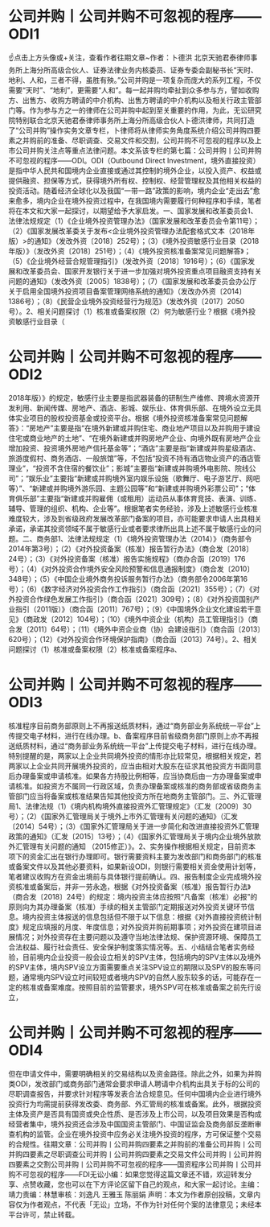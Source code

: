 # 公司并购丨公司并购不可忽视的程序——ODI1

☝点击上方头像或+关注，查看作者往期文章~作者：卜德洪 北京天驰君泰律师事务所上海分所高级合伙人、证券法律业务内核委员、证券专委会副秘书长“天时、地利、人和，三者不得，虽胜有殃。”公司并购是一项复杂而庞大的系列工程，不仅需要“天时”、“地利”，更需要“人和”。每一起并购均牵扯到众多参与方，譬如收购方、出售方、收购方聘请的中介机构、出售方聘请的中介机构以及相关行政主管部门等。作为参与方之一的律师在公司并购中起到至关重要的作用，为此，无讼研究院特别联合北京天驰君泰律师事务所上海分所高级合伙人卜德洪律师，共同打造了“公司并购”操作实务文章专栏，卜律师将从律师实务角度系统介绍公司并购四要素之并购前的准备、尽职调查、交易文件和交割，公司并购不可忽视的程序以及上市公司并购关注点等重点法律问题。本文系该专栏的第七篇：公司并购丨公司并购不可忽视的程序——ODI。ODI（Outbound Direct Investment，境外直接投资）是指中华人民共和国境内企业直接或通过其控制的境外企业，以投入资产、权益或提供融资、担保等方式，获得境外所有权、控制权、经营管理权及其他相关权益的投资活动。随着经济全球化以及我国“一带一路”政策的影响，境内企业“走出去”愈来愈多，境内企业在境外投资过程中，在我国境内需要履行何种程序和手续，笔者将在本文和大家一起探讨，以期望给予大家启发。一、国家发展和改革委员会1、法律法规规定（1）《企业境外投资管理办法》（国家发展和改革委员会令第11号）；（2）《国家发展改革委关于发布<企业境外投资管理办法配套格式文本（2018年版）>的通知》（发改外资〔2018〕252号）；（3）《境外投资敏感行业目录（2018年版）》（发改外资〔2018〕251号）；（4）《境外投资核准备案常见问题解答》；（5）《企业境外经营合规管理指引》（发改外资〔2018〕1916号）；（6）《国家发展和改革委员会、国家开发银行关于进一步加强对境外投资重点项目融资支持有关问题的通知》（发改外资〔2005〕1838号）；（7）《国家发展和改革委员会办公厅关于启用全国境外投资项目备案管理网络系统的通知》（发改办外资〔2014〕1386号）；（8）《民营企业境外投资经营行为规范》（发改外资〔2017〕2050号）。2、相关问题探讨（1）核准或备案权限（2）何为敏感行业？根据《境外投资敏感行业目录（

# 公司并购丨公司并购不可忽视的程序——ODI2

2018年版）》的规定，敏感行业主要是指武器装备的研制生产维修、跨境水资源开发利用、新闻传媒、房地产、酒店、影城、娱乐业、体育俱乐部、在境外设立无具体实业项目的股权投资基金或投资平台。根据《境外投资核准备案常见问题解答》：“房地产”主要是指“在境外新建或并购住宅、商业地产项目以及并购用于建设住宅或商业地产的土地”、“在境外新建或并购房地产企业、向境外既有房地产企业增加投资、投资境外房地产信托基金等”；“酒店”主要是指“新建或并购星级酒店、旅游度假村、商务酒店、一般旅馆”等，不包括“投资不持有酒店物业资产的酒店管理业”，“投资不含住宿的餐饮业”；影城”主要指“新建或并购境外电影院、院线公司”；“娱乐业”主要指“新建或并购境外室内娱乐设施（歌舞厅、电子游艺厅、网吧等）”、“新建或并购境外游乐园、主题公园等”和“新建或并购境外彩票公司”；“体育俱乐部”主要指“新建或并购雇佣（或租用）运动员从事体育竞技、表演、训练、辅导、管理的组织、机构、企业等”。根据笔者实务经验，涉及上述敏感行业核准难度较大，涉及到省级政府发展改革部门备案的项目，亦可能要求申请人出具相关承诺，承诺其投资领域不属于敏感行业或者要求律所出具上述不属于敏感行业的问题。二、商务部1、法律法规规定（1）《境外投资管理办法（2014）》（商务部令2014年第3号）；（2）《对外投资备案（核准）报告暂行办法》（商合发〔2018〕24号）；（3）《对外投资备案（核准）报告实施规程》（商办合函〔2019〕176号）；（4）《对外投资合作境外安全风险预警和信息通报制度》（商合发〔2010〕348号）；（5）《中国企业境外商务投诉服务暂行办法》（商务部令2006年第16号）；（6）《数字经济对外投资合作工作指引》（商合函〔2021〕355号）；（7）《对外投资合作绿色发展工作指引》（商合函〔2021〕309号）；（8）《对外投资国别产业指引（2011版）》（商合函〔2011〕767号）；（9）《中国境外企业文化建设若干意见》（商政发〔2012〕104号）；（10）《境外中资企业（机构）员工管理指引》（商合发〔2011〕64号）；（11）《境外中资企业商（协）会建设指引》（商合函〔2013〕620号）；（12）《对外投资合作环境保护指南》（商合函〔2013〕74号）。2、相关问题探讨（1）核准或备案权限（2）核准或备案程序a、

# 公司并购丨公司并购不可忽视的程序——ODI3

核准程序目前商务部原则上不再报送纸质材料，通过“商务部业务系统统一平台”上传提交电子材料，进行在线办理。b、备案程序目前省级商务部门原则上亦不再报送纸质材料，通过“商务部业务系统统一平台”上传提交电子材料，进行在线办理。特别提醒的是，两家以上企业共同境外投资的情形亦比较常见，根据相关规定，若两家以上企业共同开展境外投资的，应当由相对大股东在征求其他投资方书面同意后办理备案或申请核准。如果各方持股比例相等，应当协商后由一方办理备案或申请核准。如投资方不属同一行政区域，负责办理备案或核准的商务部或省级商务主管部门应当将备案或核准结果告知其他投资方所在地商务主管部门。三、外汇管理局1、法律法规（1）《境内机构境外直接投资外汇管理规定》（汇发〔2009〕30号）；（2）《国家外汇管理局关于境外上市外汇管理有关问题的通知》（汇发〔2014〕54号）；（3）《国家外汇管理局关于进一步简化和改进直接投资外汇管理政策的通知》（汇发〔2015〕13号）；（4）《国家外汇管理局关于境内企业境外放款外汇管理有关问题的通知 （2015修正）》。2、实务操作根据相关规定，目前资本项下的资金汇出在银行办理即可。银行需要资料主要为发改部门和商务部门的核准或备案文件以及其他必要资料，如果新设ODI，则银行需要相关资金使用计划等，笔者建议收购方在资金出境前与具体银行提前确认。四、报告制度企业完成境外投资核准或备案后，并非一劳永逸，根据《对外投资备案（核准）报告暂行办法》（商合发〔2018〕24号）的规定：境内投资主体应按照“凡备案（核准）必报”的原则向为其办理备案（核准）手续的相关主管部门定期报送对外投资关键环节信息。境内投资主体报送的信息包括但不限于以下信息：根据《对外直接投资统计制度》规定应填报的月度、年度信息；对外投资并购前期事项；对外投资在建项目进展情况；对外投资存在主要问题以及遵守当地法律法规、保护资源环境、保障员工合法权益、履行社会责任、安全保护制度落实情况等。五、小结结合笔者实务经验，目前境内企业投资一般会设立相关的SPV主体，包括境内的SPV主体以及境外的SPV主体，境内SPV设立方面需要重点关注SPV设立的期限以及SPV的股东等问题，通常境内SPV设立时间较短或者境内SPV的自然人股东较多的话，可能存在一定的核准或备案难度。按照目前的监管要求，境外SPV可在核准或备案之前先行设立，

# 公司并购丨公司并购不可忽视的程序——ODI4

但在申请文件中，需要明确相关的交易结构以及资金路径。除此之外，如果为并购类ODI，发改部门或商务部门通常会要求申请人聘请中介机构出具关于标的公司的尽职调查报告，并要求针对程序等发表合法合规意见。任何中国境内企业进行境外投资行为均需提前获得发改委、商务部、外汇管局的核准或备案。此外，根据投资主体及资产是否具有国资或央企性质、是否涉及上市公司，以及项目效果是否构成经营者集中，境外投资还会涉及中国国资主管部门、中国证监会及商务部反垄断审查机构的监管。企业在境外投资中应务必关注境外投资的程序，方可保证整个交易的合规性。往期文章：公司并购丨公司并购四要素之并购前的准备公司并购丨公司并购四要素之尽职调查公司并购丨公司并购四要素之交易文件公司并购丨公司并购四要素之交割公司并购丨公司并购不可忽视的程序——国资程序公司并购丨公司并购不可忽视的程序——FDI无讼小编：如果您觉得这篇文章还不错，欢迎转发分享、点赞收藏，您也可以在下方评论区留下自己的观点，和大家一起讨论。主编：靖力责编：林慧审核：刘逸凡 王雅玉 陈丽娟 声明：本文为作者原创投稿，文章内容仅为作者观点，不代表「无讼」立场，不作为针对任何个案的法律意见；未经本平台许可，禁止转载。

